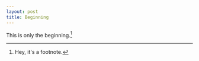 ```yaml
---
layout: post
title: Beginning
---
```


This is only the beginning.[^1]

[^1]: Hey, it's a footnote.
